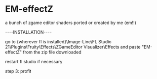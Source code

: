 # EM-effectZ
a bunch of zgame editor shaders ported or created by me (em!!)


----INSTALLATION----



go to {wherever fl is installed}\Image-Line\FL Studio 21\Plugins\Fruity\Effects\ZGameEditor Visualizer\Effects
and paste "EM-effectZ" from the zip file downloaded


restart fl studio if necessary

step 3: profit
